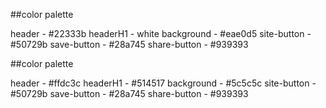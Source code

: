 ##color palette

header - #22333b
headerH1 - white
background - #eae0d5
site-button - #50729b
save-button - #28a745
share-button - #939393

##color palette

header - #ffdc3c
headerH1 - #514517
background - #5c5c5c
site-button - #50729b
save-button - #28a745
share-button - #939393